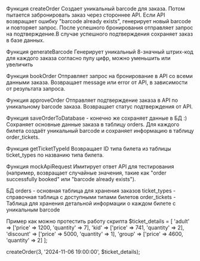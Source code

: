 Функция createOrder
Создает уникальный barcode для заказа.
Потом пытается забронировать заказ через стороннее API. Если API возвращает ошибку "barcode already exists", генерирует новый barcode и повторяет запрос. После успешного бронирования отправляет запрос на подтверждение.В случае успешного подтверждения сохраняет заказ в базе данных.

Функция generateBarcode
Генерирует уникальный 8-значный штрих-код для каждого заказа согласно пулу цифр, можно уменьшить или увеличить

Функция bookOrder
Отправляет запрос на бронирование в API со всеми данными заказа. Возвращает message или error от API, в зависимости от результата запроса.

Функция approveOrder
Отправляет подтверждение заказа в API по уникальному barcode заказа. Возвращает статус подтверждения от API.

Функция saveOrderToDatabase - конечно же сохраняет данные в БД :)
Сохраняет основные данные заказа в таблицу orders. Для каждого билета создаёт уникальный barcode и сохраняет информацию в таблицу order_tickets.

Функция getTicketTypeId
Возвращает ID типа билета из таблицы ticket_types по названию типа билета.

Функция mockApiRequest
Имитирует ответ API для тестирования (например, возвращает случайные значения, такие как "order successfully booked" или "barcode already exists").

БД
orders - основная таблица для хранения заказов
ticket_types - справочная таблица с доступными типами билетов
order_tickets - Таблица для хранения детальной информации о каждом билете с уникальным barcode

Пример как можно протестить работу скрипта
$ticket_details = [
    'adult' => ['price' => 1200, 'quantity' => 7],
    'kid' => ['price' => 741, 'quantity' => 2],
    'discount' => ['price' => 5000, 'quantity' => 1],
    'group' => ['price' => 4600, 'quantity' => 2]
];

createOrder(3, '2024-11-06 19:00:00', $ticket_details);

